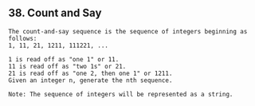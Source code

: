 ## 38\. Count and Say 

    The count-and-say sequence is the sequence of integers beginning as follows:
    1, 11, 21, 1211, 111221, ...
    
    1 is read off as "one 1" or 11.
    11 is read off as "two 1s" or 21.
    21 is read off as "one 2, then one 1" or 1211.
    Given an integer n, generate the nth sequence.
    
    Note: The sequence of integers will be represented as a string.